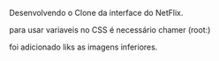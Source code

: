 Desenvolvendo o Clone da interface do NetFlix.


para usar variaveis no CSS é necessário chamer (root:)

foi adicionado liks as imagens inferiores.